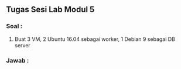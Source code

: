 ## **Tugas Sesi Lab Modul 5**
### Soal :
1. Buat 3 VM, 2 Ubuntu 16.04 sebagai worker, 1 Debian 9 sebagai DB server<br>
### Jawab :
